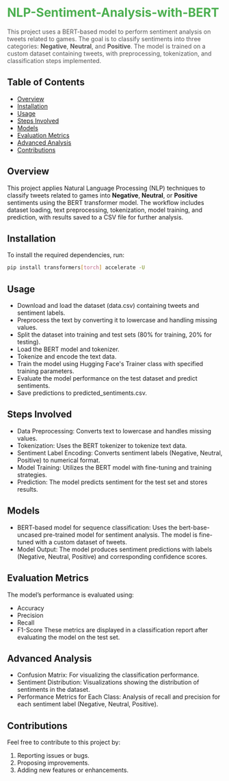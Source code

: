# <span style="color: #4CAF50;">NLP-Sentiment-Analysis-with-BERT</span>

<span style="color: #555555;">This project uses a BERT-based model to perform sentiment analysis on tweets related to games. The goal is to classify sentiments into three categories: <strong>Negative</strong>, <strong>Neutral</strong>, and <strong>Positive</strong>. The model is trained on a custom dataset containing tweets, with preprocessing, tokenization, and classification steps implemented.</span>

## Table of Contents

- [Overview](#overview)
- [Installation](#installation)
- [Usage](#usage)
- [Steps Involved](#steps-involved)
- [Models](#models)
- [Evaluation Metrics](#evaluation-metrics)
- [Advanced Analysis](#advanced-analysis)
- [Contributions](#contributions)

## Overview

This project applies Natural Language Processing (NLP) techniques to classify tweets related to games into **Negative**, **Neutral**, or **Positive** sentiments using the BERT transformer model. The workflow includes dataset loading, text preprocessing, tokenization, model training, and prediction, with results saved to a CSV file for further analysis.

## Installation

To install the required dependencies, run:

```bash
pip install transformers[torch] accelerate -U
```

## Usage
- Download and load the dataset (data.csv) containing tweets and sentiment labels.
- Preprocess the text by converting it to lowercase and handling missing values.
- Split the dataset into training and test sets (80% for training, 20% for testing).
- Load the BERT model and tokenizer.
- Tokenize and encode the text data.
- Train the model using Hugging Face's Trainer class with specified training parameters.
- Evaluate the model performance on the test dataset and predict sentiments.
- Save predictions to predicted_sentiments.csv.

## Steps Involved
- Data Preprocessing: Converts text to lowercase and handles missing values.
- Tokenization: Uses the BERT tokenizer to tokenize text data.
- Sentiment Label Encoding: Converts sentiment labels (Negative, Neutral, Positive) to numerical format.
- Model Training: Utilizes the BERT model with fine-tuning and training strategies.
- Prediction: The model predicts sentiment for the test set and stores results.

## Models
- BERT-based model for sequence classification: Uses the bert-base-uncased pre-trained model for sentiment analysis. The model is fine-tuned with a custom dataset of tweets.
- Model Output: The model produces sentiment predictions with labels (Negative, Neutral, Positive) and corresponding confidence scores.

## Evaluation Metrics
The model’s performance is evaluated using:

- Accuracy
- Precision
- Recall
- F1-Score
These metrics
are displayed in a classification report after evaluating the model on the test set.

## Advanced Analysis
- Confusion Matrix: For visualizing the classification performance.
- Sentiment Distribution: Visualizations showing the distribution of sentiments in the dataset.
- Performance Metrics for Each Class: Analysis of recall and precision for each sentiment label (Negative, Neutral, Positive).

## Contributions
Feel free to contribute to this project by:

1. Reporting issues or bugs.
2. Proposing improvements.
3. Adding new features or enhancements.

